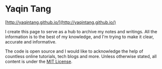 # Yaqin Tang

[http://yaqintang.github.io/](http://yaqintang.github.io/)

I create this page to serve as a hub to archive my notes and writings. All the information is to the best of my knowledge, and I'm trying to make it clear, accurate and informative.

The code is open source and I would like to acknowledge the help of countless online tutorials, tech blogs and more. Unless otherwise stated, all content is under the [MIT License](LICENSE.md).
